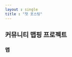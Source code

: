 ```yaml
---
layout : single
title : "첫 포스팅"
---
```

## 커뮤니티 맵핑 프로젝트

### 맵

<div id="mapid" style="height: 400px;"></div>

<!-- Leaflet.js 라이브러리 -->
<link rel="stylesheet" href="https://cdnjs.cloudflare.com/ajax/libs/leaflet/1.7.1/leaflet.css" integrity="sha512-l+kWto+8tQJMEt45fM4RslJAXd9XQAn4x4ew4+Jn5d5e3qBc5Z+IckSWeecH/FdJrbXg28x6eLzfkQYmq6MfJQ==" crossorigin="anonymous" referrerpolicy="no-referrer" />
<script src="https://cdnjs.cloudflare.com/ajax/libs/leaflet/1.7.1/leaflet.js" integrity="sha512-hgK9X1ljb6BirxJlL43gSCunEd/7FZ6ipCZ6JpoTwrg2v9LdJjK1cTJrxzgGwvJ8h7zzFtZMccV23OkJnL9qWQ==" crossorigin="anonymous" referrerpolicy="no-referrer"></script>

<!-- 맵 스크립트 -->
<script>
// 지도 생성
var map = L.map('mapid').setView([37.5665, 126.9780], 13);

// 맵 타일 레이어 추가
L.tileLayer('https://{s}.tile.openstreetmap.org/{z}/{x}/{y}.png', {
    attribution: 'Map data &copy; <a href="https://www.openstreetmap.org/">OpenStreetMap</a> contributors, <a href="https://creativecommons.org/licenses/by-sa/2.0/">CC-BY-SA</a>',
    maxZoom: 19
}).addTo(map);

// 마커 그룹 생성
var markers = L.markerClusterGroup();

// 마커 추가
function addMarker(lat, lng) {
    var marker = L.marker([lat, lng]);
    markers.addLayer(marker);
}

// 초기 마커 추가
addMarker(37.5665, 126.9780);

// 클릭 이벤트 핸들러
function onMapClick(e) {
    addMarker(e.latlng.lat, e.latlng.lng);
}

// 맵 클릭 이벤트 리스너 추가
map.on('click', onMapClick);

// 마커 그룹을 맵에 추가
map.addLayer(markers);
</script>

